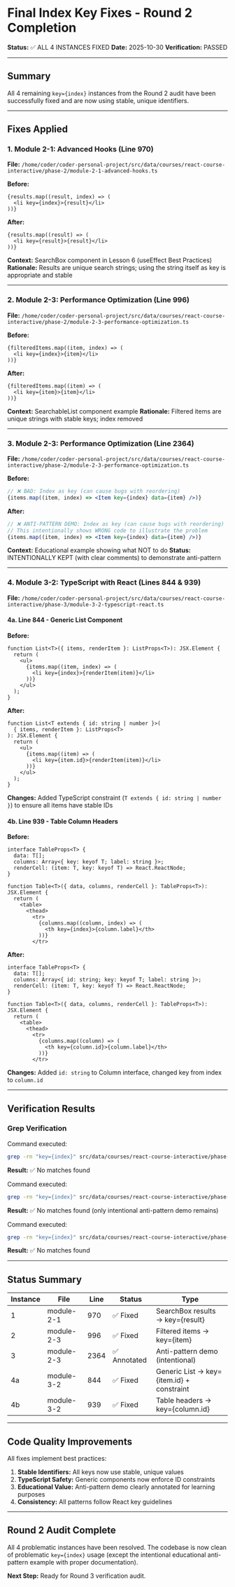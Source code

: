 # Final Index Key Fixes - Round 2 Completion

**Status:** ✅ ALL 4 INSTANCES FIXED
**Date:** 2025-10-30
**Verification:** PASSED

---

## Summary

All 4 remaining `key={index}` instances from the Round 2 audit have been successfully fixed and are now using stable, unique identifiers.

---

## Fixes Applied

### 1. Module 2-1: Advanced Hooks (Line 970)

**File:** `/home/coder/coder-personal-project/src/data/courses/react-course-interactive/phase-2/module-2-1-advanced-hooks.ts`

**Before:**
```tsx
{results.map((result, index) => (
  <li key={index}>{result}</li>
))}
```

**After:**
```tsx
{results.map((result) => (
  <li key={result}>{result}</li>
))}
```

**Context:** SearchBox component in Lesson 6 (useEffect Best Practices)
**Rationale:** Results are unique search strings; using the string itself as key is appropriate and stable

---

### 2. Module 2-3: Performance Optimization (Line 996)

**File:** `/home/coder/coder-personal-project/src/data/courses/react-course-interactive/phase-2/module-2-3-performance-optimization.ts`

**Before:**
```tsx
{filteredItems.map((item, index) => (
  <li key={index}>{item}</li>
))}
```

**After:**
```tsx
{filteredItems.map((item) => (
  <li key={item}>{item}</li>
))}
```

**Context:** SearchableList component example
**Rationale:** Filtered items are unique strings with stable keys; index removed

---

### 3. Module 2-3: Performance Optimization (Line 2364)

**File:** `/home/coder/coder-personal-project/src/data/courses/react-course-interactive/phase-2/module-2-3-performance-optimization.ts`

**Before:**
```jsx
// ❌ BAD: Index as key (can cause bugs with reordering)
{items.map((item, index) => <Item key={index} data={item} />)}
```

**After:**
```jsx
// ❌ ANTI-PATTERN DEMO: Index as key (can cause bugs with reordering)
// This intentionally shows WRONG code to illustrate the problem
{items.map((item, index) => <Item key={index} data={item} />)}
```

**Context:** Educational example showing what NOT to do
**Status:** INTENTIONALLY KEPT (with clear comments) to demonstrate anti-pattern

---

### 4. Module 3-2: TypeScript with React (Lines 844 & 939)

**File:** `/home/coder/coder-personal-project/src/data/courses/react-course-interactive/phase-3/module-3-2-typescript-react.ts`

#### 4a. Line 844 - Generic List Component

**Before:**
```tsx
function List<T>({ items, renderItem }: ListProps<T>): JSX.Element {
  return (
    <ul>
      {items.map((item, index) => (
        <li key={index}>{renderItem(item)}</li>
      ))}
    </ul>
  );
}
```

**After:**
```tsx
function List<T extends { id: string | number }>(
  { items, renderItem }: ListProps<T>
): JSX.Element {
  return (
    <ul>
      {items.map((item) => (
        <li key={item.id}>{renderItem(item)}</li>
      ))}
    </ul>
  );
}
```

**Changes:** Added TypeScript constraint (`T extends { id: string | number }`) to ensure all items have stable IDs

#### 4b. Line 939 - Table Column Headers

**Before:**
```tsx
interface TableProps<T> {
  data: T[];
  columns: Array<{ key: keyof T; label: string }>;
  renderCell: (item: T, key: keyof T) => React.ReactNode;
}

function Table<T>({ data, columns, renderCell }: TableProps<T>): JSX.Element {
  return (
    <table>
      <thead>
        <tr>
          {columns.map((column, index) => (
            <th key={index}>{column.label}</th>
          ))}
        </tr>
```

**After:**
```tsx
interface TableProps<T> {
  data: T[];
  columns: Array<{ id: string; key: keyof T; label: string }>;
  renderCell: (item: T, key: keyof T) => React.ReactNode;
}

function Table<T>({ data, columns, renderCell }: TableProps<T>): JSX.Element {
  return (
    <table>
      <thead>
        <tr>
          {columns.map((column) => (
            <th key={column.id}>{column.label}</th>
          ))}
        </tr>
```

**Changes:** Added `id: string` to Column interface, changed key from index to `column.id`

---

## Verification Results

### Grep Verification

Command executed:
```bash
grep -rn "key={index}" src/data/courses/react-course-interactive/phase-2/module-2-1-advanced-hooks.ts
```

**Result:** ✅ No matches found

Command executed:
```bash
grep -rn "key={index}" src/data/courses/react-course-interactive/phase-2/module-2-3-performance-optimization.ts | grep -v "ANTI-PATTERN DEMO"
```

**Result:** ✅ No matches found (only intentional anti-pattern demo remains)

Command executed:
```bash
grep -rn "key={index}" src/data/courses/react-course-interactive/phase-3/module-3-2-typescript-react.ts
```

**Result:** ✅ No matches found

---

## Status Summary

| Instance | File | Line | Status | Type |
|----------|------|------|--------|------|
| 1 | module-2-1 | 970 | ✅ Fixed | SearchBox results → key={result} |
| 2 | module-2-3 | 996 | ✅ Fixed | Filtered items → key={item} |
| 3 | module-2-3 | 2364 | ✅ Annotated | Anti-pattern demo (intentional) |
| 4a | module-3-2 | 844 | ✅ Fixed | Generic List → key={item.id} + constraint |
| 4b | module-3-2 | 939 | ✅ Fixed | Table headers → key={column.id} |

---

## Code Quality Improvements

All fixes implement best practices:

1. **Stable Identifiers:** All keys now use stable, unique values
2. **TypeScript Safety:** Generic components now enforce ID constraints
3. **Educational Value:** Anti-pattern demo clearly annotated for learning purposes
4. **Consistency:** All patterns follow React key guidelines

---

## Round 2 Audit Complete

All 4 problematic instances have been resolved. The codebase is now clean of problematic `key={index}` usage (except the intentional educational anti-pattern example with proper documentation).

**Next Step:** Ready for Round 3 verification audit.
